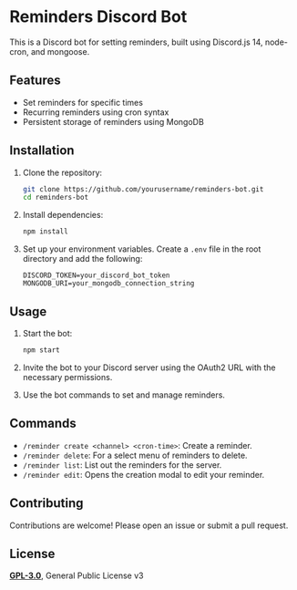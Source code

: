 # Reminders Discord Bot

This is a Discord bot for setting reminders, built using Discord.js 14, node-cron, and mongoose.

## Features

- Set reminders for specific times
- Recurring reminders using cron syntax
- Persistent storage of reminders using MongoDB

## Installation

1. Clone the repository:
    ```bash
    git clone https://github.com/yourusername/reminders-bot.git
    cd reminders-bot
    ```

2. Install dependencies:
    ```bash
    npm install
    ```

3. Set up your environment variables. Create a `.env` file in the root directory and add the following:
    ```
    DISCORD_TOKEN=your_discord_bot_token
    MONGODB_URI=your_mongodb_connection_string
    ```

## Usage

1. Start the bot:
    ```bash
    npm start
    ```

2. Invite the bot to your Discord server using the OAuth2 URL with the necessary permissions.

3. Use the bot commands to set and manage reminders.

## Commands

- `/reminder create <channel> <cron-time>`: Create a reminder.
- `/reminder delete`: For a select menu of reminders to delete.
- `/reminder list`: List out the reminders for the server.
- `/reminder edit`: Opens the creation modal to edit your reminder.

## Contributing

Contributions are welcome! Please open an issue or submit a pull request.

## License

[**GPL-3.0**](./LICENSE), General Public License v3